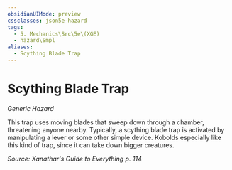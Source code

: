 ```yaml
---
obsidianUIMode: preview
cssclasses: json5e-hazard
tags:
  - 5. Mechanics\Src\5e\(XGE)
  - hazard\Smpl
aliases:
  - Scything Blade Trap
---
```

# Scything Blade Trap
*Generic Hazard*  

This trap uses moving blades that sweep down through a chamber, threatening anyone nearby. Typically, a scything blade trap is activated by manipulating a lever or some other simple device. Kobolds especially like this kind of trap, since it can take down bigger creatures.

*Source: Xanathar's Guide to Everything p. 114*
